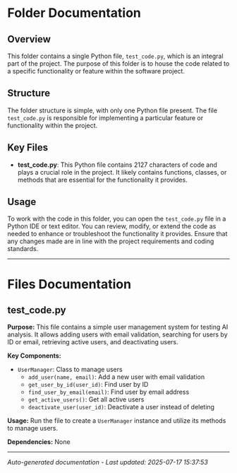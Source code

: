 # Folder Documentation

## Overview
This folder contains a single Python file, `test_code.py`, which is an integral part of the project. The purpose of this folder is to house the code related to a specific functionality or feature within the software project.

## Structure
The folder structure is simple, with only one Python file present. The file `test_code.py` is responsible for implementing a particular feature or functionality within the project.

## Key Files
- **test_code.py**: This Python file contains 2127 characters of code and plays a crucial role in the project. It likely contains functions, classes, or methods that are essential for the functionality it provides.

## Usage
To work with the code in this folder, you can open the `test_code.py` file in a Python IDE or text editor. You can review, modify, or extend the code as needed to enhance or troubleshoot the functionality it provides. Ensure that any changes made are in line with the project requirements and coding standards.

---

# Files Documentation

## test_code.py

**Purpose:** This file contains a simple user management system for testing AI analysis. It allows adding users with email validation, searching for users by ID or email, retrieving active users, and deactivating users.

**Key Components:**
- `UserManager`: Class to manage users
  - `add_user(name, email)`: Add a new user with email validation
  - `get_user_by_id(user_id)`: Find user by ID
  - `find_user_by_email(email)`: Find user by email address
  - `get_active_users()`: Get all active users
  - `deactivate_user(user_id)`: Deactivate a user instead of deleting

**Usage:** Run the file to create a `UserManager` instance and utilize its methods to manage users.

**Dependencies:** None

---
*Auto-generated documentation - Last updated: 2025-07-17 15:37:53*
